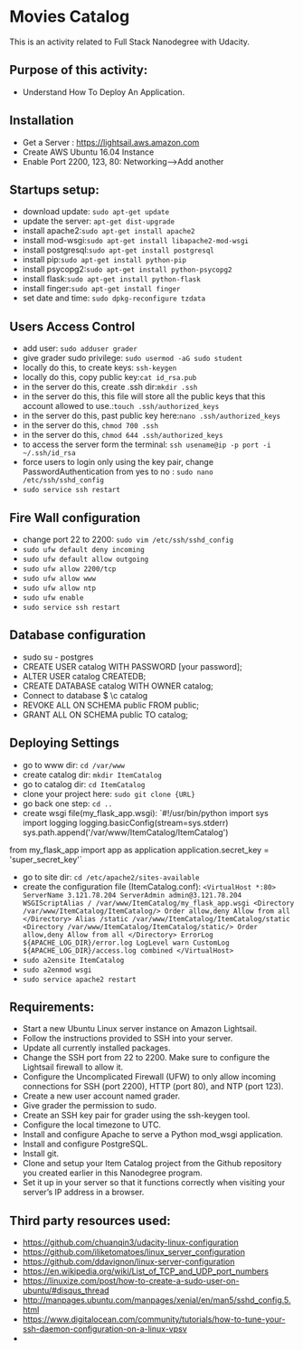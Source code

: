 # Movies Catalog
This is an activity related to Full Stack Nanodegree with Udacity.

## Purpose of this activity:
- Understand How To Deploy An Application.

## Installation
- Get a Server : https://lightsail.aws.amazon.com 
- Create AWS Ubuntu 16.04 Instance	
- Enable Port 2200, 123, 80: Networking-->Add another	

## Startups setup:
- download update: `sudo apt-get update`
- update the server: `apt-get dist-upgrade`
- install apache2:`sudo apt-get install apache2`
- install mod-wsgi:`sudo apt-get install libapache2-mod-wsgi`
- install postgresql:`sudo apt-get install postgresql`
- install pip:`sudo apt-get install python-pip`
- install psycopg2:`sudo apt-get install python-psycopg2`
- install flask:`sudo apt-get install python-flask`
- install finger:`sudo apt-get install finger`
- set date and time: `sudo dpkg-reconfigure tzdata`

## Users Access Control
- add user: `sudo adduser grader`
- give grader sudo privilege: `sudo usermod -aG sudo student`
- locally do this, to create keys: `ssh-keygen`
- locally do this, copy public key:`cat id_rsa.pub`
- in the server do this, create .ssh dir:`mkdir .ssh`
- in the server do this, this file will store all the public keys that this account allowed to use.:`touch .ssh/authorized_keys`
- in the server do this, past public key here:`nano .ssh/authorized_keys`
- in the server do this, `chmod 700 .ssh`
- in the server do this, `chmod 644 .ssh/authorized_keys`
- to access the server form the terminal: `ssh usename@ip -p port -i ~/.ssh/id_rsa`
- force users to login only using the key pair, change PasswordAuthentication from yes to no : `sudo nano /etc/ssh/sshd_config` 
- `sudo service ssh restart `

## Fire Wall configuration
- change port 22 to 2200: `sudo vim /etc/ssh/sshd_config`
- `sudo ufw default deny incoming `
- `sudo ufw default allow outgoing`
- `sudo ufw allow 2200/tcp`
- `sudo ufw allow www `
- `sudo ufw allow ntp`
- `sudo ufw enable`
- `sudo service ssh restart `

## Database configuration
- sudo su - postgres
- CREATE USER catalog WITH PASSWORD [your password];
- ALTER USER catalog CREATEDB;
- CREATE DATABASE catalog WITH OWNER catalog;
- Connect to database $ \c catalog
- REVOKE ALL ON SCHEMA public FROM public;
- GRANT ALL ON SCHEMA public TO catalog;

## Deploying Settings
- go to www dir: `cd /var/www`
- create catalog dir: `mkdir ItemCatalog`
- go to catalog dir: `cd ItemCatalog`
- clone your project here: `sudo git clone {URL}`
- go back one step: `cd ..` 
- create wsgi file(my_flask_app.wsgi): `#!/usr/bin/python
import sys
import logging
logging.basicConfig(stream=sys.stderr)
sys.path.append('/var/www/ItemCatalog/ItemCatalog')
 
from my_flask_app import app as application
application.secret_key = 'super_secret_key'`
- go to site dir: `cd /etc/apache2/sites-available`
- create the configuration file (ItemCatalog.conf): `<VirtualHost *:80>
     ServerName 3.121.78.204
     ServerAdmin admin@3.121.78.204
     WSGIScriptAlias / /var/www/ItemCatalog/my_flask_app.wsgi
     <Directory /var/www/ItemCatalog/ItemCatalog/>
         Order allow,deny
         Allow from all
     </Directory>
     Alias /static /var/www/ItemCatalog/ItemCatalog/static
     <Directory /var/www/ItemCatalog/ItemCatalog/static/>
         Order allow,deny
         Allow from all
     </Directory>
     ErrorLog ${APACHE_LOG_DIR}/error.log
     LogLevel warn
     CustomLog ${APACHE_LOG_DIR}/access.log combined
</VirtualHost>`
- `sudo a2ensite ItemCatalog`
- `sudo a2enmod wsgi`
- `sudo service apache2 restart`
## Requirements:
- Start a new Ubuntu Linux server instance on Amazon Lightsail.
- Follow the instructions provided to SSH into your server.
- Update all currently installed packages.
- Change the SSH port from 22 to 2200. Make sure to configure the Lightsail firewall to allow it.
- Configure the Uncomplicated Firewall (UFW) to only allow incoming connections for SSH (port 2200), HTTP (port 80), and NTP (port 123).
- Create a new user account named grader.
- Give grader the permission to sudo.
- Create an SSH key pair for grader using the ssh-keygen tool.
- Configure the local timezone to UTC.
- Install and configure Apache to serve a Python mod_wsgi application.
- Install and configure PostgreSQL.
- Install git.
- Clone and setup your Item Catalog project from the Github repository you created earlier in this Nanodegree program.
- Set it up in your server so that it functions correctly when visiting your server’s IP address in a browser.

## Third party resources used:
- https://github.com/chuanqin3/udacity-linux-configuration
- https://github.com/iliketomatoes/linux_server_configuration
- https://github.com/ddavignon/linux-server-configuration
- https://en.wikipedia.org/wiki/List_of_TCP_and_UDP_port_numbers
- https://linuxize.com/post/how-to-create-a-sudo-user-on-ubuntu/#disqus_thread
- http://manpages.ubuntu.com/manpages/xenial/en/man5/sshd_config.5.html
- https://www.digitalocean.com/community/tutorials/how-to-tune-your-ssh-daemon-configuration-on-a-linux-vpsv
- 

